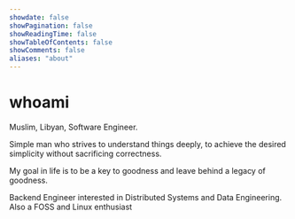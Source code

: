 ```yaml
---
showdate: false
showPagination: false
showReadingTime: false
showTableOfContents: false
showComments: false
aliases: "about"
---
```


# whoami

Muslim, Libyan, Software Engineer.

Simple man who strives to understand things deeply,
to achieve the desired simplicity without sacrificing correctness.

My goal in life is to be a key to goodness and leave behind a legacy of goodness.

Backend Engineer interested in Distributed Systems and Data Engineering. Also a FOSS and Linux enthusiast
